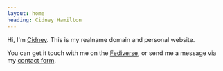```yaml
---
layout: home
heading: Cidney Hamilton
---
```


Hi, I'm <a href="h-card" rel="me" href="https://cidneyhamilton.com">Cidney</a>. This is my realname domain and personal website.

You can get it touch with me on the <a href="https://social.city-of-glass.net/@cidney">Fediverse</a>, or send me a message via my <a href="https://cidneyhamilton.com/contact/">contact form</a>.
